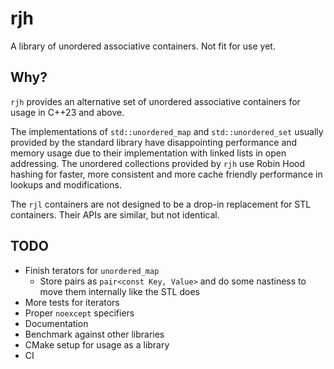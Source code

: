 # rjh

A library of unordered associative containers. Not fit for use yet.

## Why?

`rjh` provides an alternative set of unordered associative containers for usage in C++23 and above.

The implementations of `std::unordered_map` and `std::unordered_set` usually provided by the standard library have disappointing performance and memory usage due to their implementation with linked lists in open addressing. The unordered collections provided by `rjh` use Robin Hood hashing for faster, more consistent and more cache friendly performance in lookups and modifications.

The `rjl` containers are not designed to be a drop-in replacement for STL containers. Their APIs are similar, but not identical.

## TODO

* Finish terators for `unordered_map`
  * Store pairs as `pair<const Key, Value>` and do some nastiness to move them internally like the STL does 
* More tests for iterators
* Proper `noexcept` specifiers
* Documentation
* Benchmark against other libraries
* CMake setup for usage as a library
* CI
